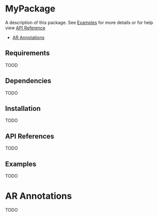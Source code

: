 # MyPackage

A description of this package. See [Examples](#Examples) for more details or for help view [API Reference](#API%20References)

- [AR Annotations](#ar-annotations)

## Requirements

TOOD

## Dependencies

TODO

## Installation

TODO

## API References

TODO

## Examples

TODO

# AR Annotations

TODO

